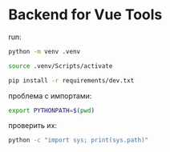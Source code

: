 # Backend for Vue Tools
run:
```bash
python -m venv .venv
```

```bash
source .venv/Scripts/activate
```

```bash
pip install -r requirements/dev.txt
```
проблема с импортами:
```bash
export PYTHONPATH=$(pwd)
```
проверить их:
```bash
python -c "import sys; print(sys.path)"
```